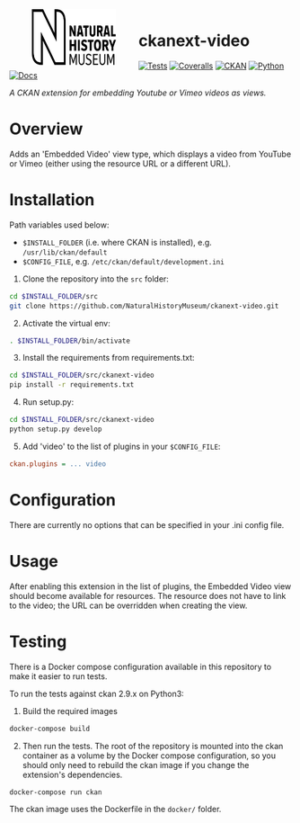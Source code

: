 <!--header-start-->
<img src=".github/nhm-logo.svg" align="left" width="150px" height="100px" hspace="40"/>

# ckanext-video

[![Tests](https://img.shields.io/github/workflow/status/NaturalHistoryMuseum/ckanext-video/Tests?style=flat-square)](https://github.com/NaturalHistoryMuseum/ckanext-video/actions/workflows/main.yml)
[![Coveralls](https://img.shields.io/coveralls/github/NaturalHistoryMuseum/ckanext-video/main?style=flat-square)](https://coveralls.io/github/NaturalHistoryMuseum/ckanext-video)
[![CKAN](https://img.shields.io/badge/ckan-2.9.1-orange.svg?style=flat-square)](https://github.com/ckan/ckan)
[![Python](https://img.shields.io/badge/python-3.6%20%7C%203.7%20%7C%203.8-blue.svg?style=flat-square)](https://www.python.org/)
[![Docs](https://img.shields.io/readthedocs/ckanext-video?style=flat-square)](https://ckanext-video.readthedocs.io)

_A CKAN extension for embedding Youtube or Vimeo videos as views._

<!--header-end-->

# Overview

<!--overview-start-->
Adds an 'Embedded Video' view type, which displays a video from YouTube or Vimeo (either using the resource URL or a different URL).

<!--overview-end-->

# Installation

<!--installation-start-->
Path variables used below:
- `$INSTALL_FOLDER` (i.e. where CKAN is installed), e.g. `/usr/lib/ckan/default`
- `$CONFIG_FILE`, e.g. `/etc/ckan/default/development.ini`

1. Clone the repository into the `src` folder:

  ```bash
  cd $INSTALL_FOLDER/src
  git clone https://github.com/NaturalHistoryMuseum/ckanext-video.git
  ```

2. Activate the virtual env:

  ```bash
  . $INSTALL_FOLDER/bin/activate
  ```

3. Install the requirements from requirements.txt:

  ```bash
  cd $INSTALL_FOLDER/src/ckanext-video
  pip install -r requirements.txt
  ```

4. Run setup.py:

  ```bash
  cd $INSTALL_FOLDER/src/ckanext-video
  python setup.py develop
  ```

5. Add 'video' to the list of plugins in your `$CONFIG_FILE`:

  ```ini
  ckan.plugins = ... video
  ```

<!--installation-end-->

# Configuration

<!--configuration-start-->
There are currently no options that can be specified in your .ini config file.

<!--configuration-end-->

# Usage

<!--usage-start-->
After enabling this extension in the list of plugins, the Embedded Video view should become available for resources. The resource does not have to link to the video; the URL can be overridden when creating the view.

<!--usage-end-->

# Testing

<!--testing-start-->
There is a Docker compose configuration available in this repository to make it easier to run tests.

To run the tests against ckan 2.9.x on Python3:

1. Build the required images
```bash
docker-compose build
```

2. Then run the tests.
   The root of the repository is mounted into the ckan container as a volume by the Docker compose
   configuration, so you should only need to rebuild the ckan image if you change the extension's
   dependencies.
```bash
docker-compose run ckan
```

The ckan image uses the Dockerfile in the `docker/` folder.

<!--testing-end-->
